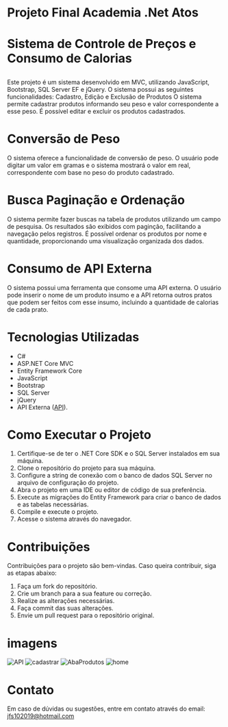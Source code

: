 ﻿# Projeto Final Academia .Net Atos <h1>

# Sistema de Controle de Preços  e Consumo de Calorias  <h2>

Este projeto é um sistema desenvolvido em MVC, utilizando JavaScript, Bootstrap, SQL Server EF e jQuery. O sistema possui as seguintes funcionalidades:
Cadastro, Edição e Exclusão de Produtos
O sistema permite cadastrar produtos informando seu peso e valor correspondente a esse peso.
É possível editar e excluir os produtos cadastrados.
# Conversão de Peso

O sistema oferece a funcionalidade de conversão de peso. O usuário pode digitar um valor em gramas e o sistema mostrará o valor em real, correspondente com base no peso do produto cadastrado.

# Busca Paginação e Ordenação

O sistema permite fazer buscas na tabela de produtos utilizando um campo de pesquisa.
Os resultados são exibidos com paginção, facilitando a navegação pelos registros.
É possível ordenar os produtos por nome e quantidade, proporcionando uma visualização organizada dos dados.

# Consumo de API Externa

O sistema possui uma ferramenta que consome uma API externa.
O usuário pode inserir o nome de um produto insumo e a API retorna outros pratos que podem ser feitos com esse insumo, incluindo a quantidade de calorias de cada prato.

# Tecnologias Utilizadas

* C# 
* ASP.NET Core MVC 
* Entity Framework Core 
* JavaScript 
* Bootstrap 
* SQL Server 
* jQuery 
* API Externa  ([API](https://caloriasporalimentoapi.herokuapp.com/)).

# Como Executar o Projeto

1. Certifique-se de ter o .NET Core SDK e o SQL Server instalados em sua máquina.
2. Clone o repositório do projeto para sua máquina.
3. Configure a string de conexão com o banco de dados SQL Server no arquivo de configuração do projeto.
4. Abra o projeto em uma IDE ou editor de código de sua preferência.
5. Execute as migrações do Entity Framework para criar o banco de dados e as tabelas necessárias.
6. Compile e execute o projeto.
7. Acesse o sistema através do navegador.

# Contribuições

Contribuições para o projeto são bem-vindas. Caso queira contribuir, siga as etapas abaixo:

1. Faça um fork do repositório.
2. Crie um branch para a sua feature ou correção.
3. Realize as alterações necessárias.
4. Faça commit das suas alterações.
5. Envie um pull request para o repositório original.

 # imagens
![API](https://github.com/josef10000/Cardapio_MVC/assets/102549534/54f89cb1-2165-4e93-88d7-41928e3e15e0)
![cadastrar](https://github.com/josef10000/Cardapio_MVC/assets/102549534/ac15a66c-c909-4c7b-8db2-850c265cc812)
![AbaProdutos](https://github.com/josef10000/Cardapio_MVC/assets/102549534/03578209-4129-4e74-ab66-4401ad3a1fe3)
![home](https://github.com/josef10000/Cardapio_MVC/assets/102549534/10cf76dd-48f6-4ce4-a3ab-3506b1beb0c2)

 


# Contato

Em caso de dúvidas ou sugestões, entre em contato através do email: jfs102019@hotmail.com
